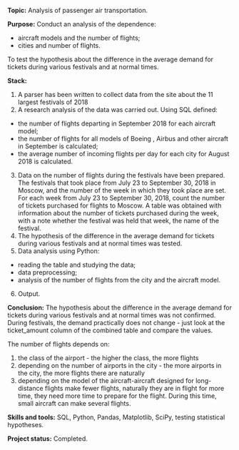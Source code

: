 __Topic:__ Analysis of passenger air transportation.

__Purpose:__ 
Conduct an analysis of the dependence: 
- aircraft models and the number of flights; 
- cities and number of flights.

To test the hypothesis about the difference in the average demand for tickets during various festivals and at normal times.

__Stack:__
1. A parser has been written to collect data from the site about the 11 largest festivals of 2018
2. A research analysis of the data was carried out. Using SQL defined:
- the number of flights departing in September 2018 for each aircraft model;
- the number of flights for all models of Boeing , Airbus and other aircraft in September is calculated;
- the average number of incoming flights per day for each city for August 2018 is calculated.
3. Data on the number of flights during the festivals have been prepared. The festivals that took place from July 23 to September 30, 2018 in Moscow, and the number of the week in which they took place are set. For each week from July 23 to September 30, 2018, count the number of tickets purchased for flights to Moscow. A table was obtained with information about the number of tickets purchased during the week, with a note whether the festival was held that week, the name of the festival.
4. The hypothesis of the difference in the average demand for tickets during various festivals and at normal times was tested.
5. Data analysis using Python:
- reading the table and studying the data;
- data preprocessing;
- analysis of the number of flights from the city and the aircraft model.
6. Output.

__Conclusion:__ The hypothesis about the difference in the average demand for tickets during various festivals and at normal times was not confirmed. During festivals, the demand practically does not change - just look at the ticket_amount column of the combined table and compare the values.

The number of flights depends on:
1. the class of the airport - the higher the class, the more flights
2. depending on the number of airports in the city - the more airports in the city, the more flights there are naturally
3. depending on the model of the aircraft-aircraft designed for long-distance flights make fewer flights, naturally they are in flight for more time, they need more time to prepare for the flight. During this time, small aircraft can make several flights.

__Skills and tools:__ SQL, Python, Pandas, Matplotlib, SciPy, testing statistical hypotheses.

__Project status:__ Completed.
